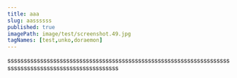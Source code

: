 ```yaml
---
title: aaa
slug: aassssss
published: true
imagePath: image/test/screenshot.49.jpg
tagNames: [test,unko,doraemon]
---
```

ssssssssssssssssssssssssssssssssssssssssssssssssssssssssssssssssssssssssssssssssssssssssssssssssssssss